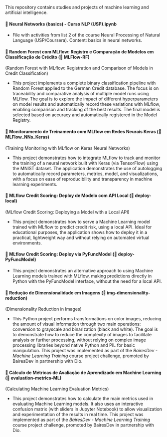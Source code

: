 
 This repository contains studies and projects of machine learning and artificial intelligence.
 
 #### 📌 Neural Networks (basics) - Curso NLP (USP).ipynb
 - File with activities from list 2 of the course Neural Processing of Natural Language (USP/Coursera). Content: basics in neural networks.
 
 #### 📌 Random Forest com MLflow: Registro e Comparação de Modelos em Classificação de Crédito (📁 MLFlow-RF)
 (Random Forest with MLflow: Registration and Comparison of Models in Credit Classification)
 - This project implements a complete binary classification pipeline with Random Forest applied to the German Credit database. The focus is on traceability and comparative analysis of multiple model runs using MLflow. The goal is to explore the impact of different hyperparameters on model results and automatically record these variations with MLflow, enabling comparison and tracking of the best results. The final model is selected based on accuracy and automatically registered in the Model Registry.
 
 #### 📌 Monitoramento de Treinamento com MLflow em Redes Neurais Keras (📁 MLFlow_NNs_Keras)
 (Training Monitoring with MLflow on Keras Neural Networks)
 - This project demonstrates how to integrate MLflow to track and monitor the training of a neural network built with Keras (via TensorFlow) using the MNIST dataset. The application demonstrates the use of autologging to automatically record parameters, metrics, model, and visualizations, with a focus on ease of reproducibility and transparency in machine learning experiments.
 
 #### 📌 MLflow Credit Scoring: Deploy de Modelo com API Local (📁 deploy-local)
 (MLflow Credit Scoring: Deploying a Model with a Local API)
 - This project demonstrates how to serve a Machine Learning model trained with MLflow to predict credit risk, using a local API. Ideal for educational purposes, the application shows how to deploy it in a practical, lightweight way and without relying on automated virtual environments.

#### 📌 MLflow Credit Scoring: Deploy via PyFuncModel (📁 deploy-PyFuncModel)
- This project demonstrates an alternative approach to using Machine Learning models trained with MLflow, making predictions directly in Python with the PyFuncModel interface, without the need for a local API.

#### 📌 Redução de Dimensionalidade em Imagens (📁 img-dimensionality-reduction)
(Dimensionality Reduction in Images)
- This Python project performs transformations on color images, reducing the amount of visual information through two main operations: conversion to grayscale and binarization (black and white). The goal is to demonstrate how to reduce the complexity of images to facilitate analysis or further processing, without relying on complex image processing libraries beyond native Python and PIL for basic manipulation. This project was implemented as part of the *BairesDev - Machine Learning Training* course project challenge, promoted by BairesDev in partnership with Dio.

#### 📌 Cálculo de Métricas de Avaliação de Aprendizado em Machine Learning (📁 evaluation-metrics-ML)
(Calculating Machine Learning Evaluation Metrics)
- This project demonstrates how to calculate the main metrics used in evaluating Machine Learning models. It also uses an interactive confusion matrix (with sliders in Jupyter Notebook) to allow visualization and experimentation of the results in real time. This project was implemented as part of the *BairesDev - Machine Learning Training* course project challenge, promoted by BairesDev in partnership with Dio.
